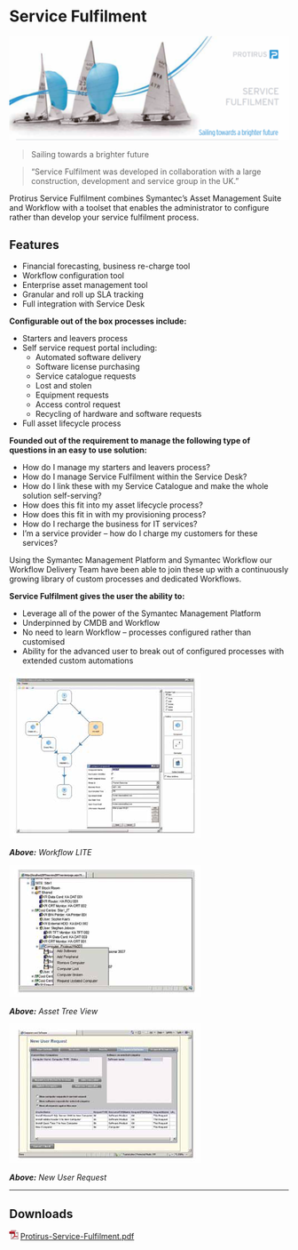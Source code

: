 # Service Fulfilment

![ServiceFulfilment](/docs/images/ServiceFulfilment.png)

> Sailing towards a brighter future

> “Service Fulfilment was developed in collaboration with a large construction, development and service group in the UK.”

Protirus Service Fulfilment combines Symantec’s Asset Management Suite and Workflow with a toolset that enables the administrator to configure rather than develop your service fulfilment process.

## Features
- Financial forecasting, business re-charge tool
- Workflow configuration tool
- Enterprise asset management tool
- Granular and roll up SLA tracking
- Full integration with Service Desk

**Configurable out of the box processes include:**

- Starters and leavers process
- Self service request portal including:
  - Automated software delivery
  - Software license purchasing
  - Service catalogue requests
  - Lost and stolen
  - Equipment requests
  - Access control request
  - Recycling of hardware and software requests
- Full asset lifecycle process

**Founded out of the requirement to manage the following type of questions in an easy to use solution:**

- How do I manage my starters and leavers process?
- How do I manage Service Fulfilment within the Service Desk?
- How do I link these with my Service Catalogue and make the whole solution self-serving?
- How does this fit into my asset lifecycle process?
- How does this fit in with my provisioning process?
- How do I recharge the business for IT services?
- I’m a service provider – how do I charge my customers for these services?

Using the Symantec Management Platform and Symantec Workflow our Workflow Delivery Team have been able to join these up with a continuously growing library of custom processes and dedicated Workflows.

**Service Fulfilment gives the user the ability to:**
- Leverage all of the power of the Symantec Management Platform
- Underpinned by CMDB and Workflow
- No need to learn Workflow – processes configured rather than customised
- Ability for the advanced user to break out of configured processes with extended custom automations

![Workflow LITE](/docs/images/WorkflowLITE.png)

***Above:** Workflow LITE*

![Asset Tree View](/docs/images/AssetTreeView.png)

***Above:** Asset Tree View*

![New User Request](/docs/images/NewUserRequest.png)

***Above:** New User Request*

---

## Downloads

![pdf](/docs/images/pdf.png) [Protirus-Service-Fulfilment.pdf](/docs/Protirus-Service-Fulfilment.pdf)